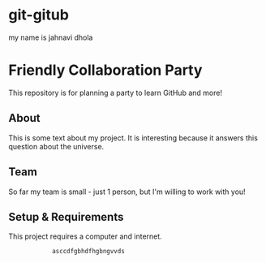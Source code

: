 # git-gitub
my name is jahnavi dhola
# Friendly Collaboration Party 

This repository is for planning a party to learn GitHub and more!

## About
This is some text about my project. It is interesting because it answers this question about the universe. 

## Team
So far my team is small - just 1 person, but I'm willing to work with you!

## Setup & Requirements
This project requires a computer and internet. 
                
                asccdfgbhdfhgbngvvds
